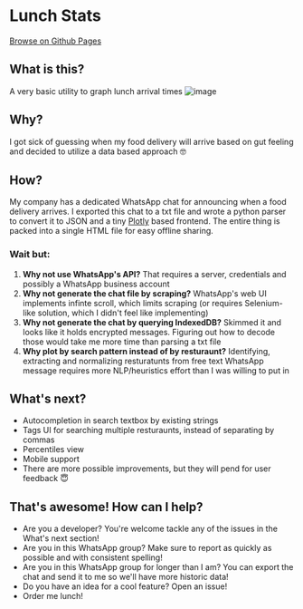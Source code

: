 # Lunch Stats
[Browse on Github Pages](https://yehonatanz.github.io/lunch-stats/)

## What is this?
A very basic utility to graph lunch arrival times
![image](https://user-images.githubusercontent.com/12269446/166142029-8a3e7de1-96fa-46a4-8667-42fba7b46cac.png)

## Why?
I got sick of guessing when my food delivery will arrive based on gut feeling and decided to utilize a data based approach 🤓

## How?
My company has a dedicated WhatsApp chat for announcing when a food delivery arrives.
I exported this chat to a txt file and wrote a python parser to convert it to JSON and a tiny [Plotly](https://plotly.com/javascript/) based frontend.
The entire thing is packed into a single HTML file for easy offline sharing.

### Wait but:
1. **Why not use WhatsApp's API?** That requires a server, credentials and possibly a WhatsApp business account
2. **Why not generate the chat file by scraping?** WhatsApp's web UI implements infinte scroll, which limits scraping (or requires Selenium-like solution, which I didn't feel like implementing)
3. **Why not generate the chat by querying IndexedDB?** Skimmed it and looks like it holds encrypted messages. Figuring out how to decode those would take me more time than parsing a txt file
4. **Why plot by search pattern instead of by resturaunt?** Identifying, extracting and normalizing resturatunts from free text WhatsApp message requires more NLP/heuristics effort than I was willing to put in

## What's next?
- Autocompletion in search textbox by existing strings
- Tags UI for searching multiple resturaunts, instead of separating by commas
- Percentiles view
- Mobile support
- There are more possible improvements, but they will pend for user feedback 😇

## That's awesome! How can I help?
- Are you a developer? You're welcome tackle any of the issues in the What's next section!
- Are you in this WhatsApp group? Make sure to report as quickly as possible and with consistent spelling!
- Are you in this WhatsApp group for longer than I am? You can export the chat and send it to me so we'll have more historic data!
- Do you have an idea for a cool feature? Open an issue!
- Order me lunch!
